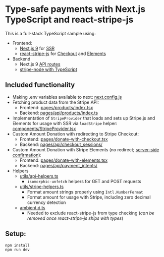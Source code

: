 # Type-safe payments with Next.js TypeScript and react-stripe-js

This is a full-stack TypeScript sample using:

- Frontend:
  - [Next.js 9](https://nextjs.org/blog/next-9) for [SSR](https://nextjs.org/features/server-side-rendering)
  - [react-stripe-js](https://github.com/stripe/react-stripe-js) for [Checkout](https://stripe.com/checkout) and [Elements](https://stripe.com/elements)
- Backend
  - Next.js 9 [API routes](https://nextjs.org/blog/next-9#api-routes)
  - [stripe-node with TypeScript](https://github.com/stripe/stripe-node#usage-with-typescript)

## Included functionality

- Making .env variables available to next: [next.config.js](next.config.js)
- Fetching product data from the Stripe API:
  - Frontend: [pages/products/index.tsx](pages/products/index.tsx)
  - Backend: [pages/api/products/index.ts](pages/api/products/index.ts)
- Implementation of `StripeProvider` that loads and sets up Stripe.js and Elements for usage with SSR via `loadStripe` helper: [components/StripeProvider.tsx](components/StripeProvider.tsx)
- Custom Amount Donation with redirecting to Stripe Checkout:
  - Frontend: [pages/donate-with-checkout.tsx](pages/donate-with-checkout.tsx)
  - Backend: [pages/api/checkout_sessions/](pages/api/checkout_sessions/)
- Custom Amount Donation with Stripe Elements (no redirect; [server-side confirmation](https://stripe.com/docs/payments/accept-a-payment-synchronously#web)):
  - Frontend: [pages/donate-with-elements.tsx](pages/donate-with-checkout.tsx)
  - Backend: [pages/api/payment_intents/](pages/api/payment_intents/)
- Helpers
  - [utils/api-helpers.ts](utils/api-helpers.ts)
    - `isomorphic-unfetch` helpers for GET and POST requests
  - [utils/stripe-helpers.ts](utils/stripe-helpers.ts)
    - Format amount strings properly using `Intl.NumberFormat`
    - Format amount for usage with Stripe, including zero decimal currency detection
  - [ambient.d.ts](ambient.d.ts)
    - Needed to exclude react-stripe-js from type checking (_can be removed once react-stripe-js ships with types_)

## Setup:

    npm install
    npm run dev
